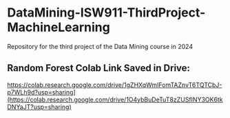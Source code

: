 # DataMining-ISW911-ThirdProject-MachineLearning
Repository for the third project of the Data Mining course in 2024


## Random Forest Colab Link Saved in Drive:
https://colab.research.google.com/drive/1gZHXqWmIFomTAZnvT6TQTCbJ-p7WLh9d?usp=sharing](https://colab.research.google.com/drive/1O4ybBuDeTuT8zZUSfINY3OK6tkDNYaJT?usp=sharing)
